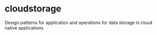 # cloudstorage
Design patterns for application and operations for data storage in cloud native applications
